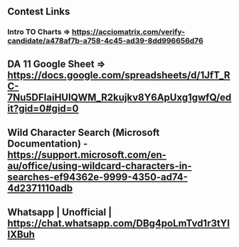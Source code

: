 ## Contest Links
### Intro TO Charts => https://acciomatrix.com/verify-candidate/a478af7b-a758-4c45-ad39-8dd996656d76




## DA 11 Google Sheet => https://docs.google.com/spreadsheets/d/1JfT_RC-7Nu5DFIaiHUIQWM_R2kujkv8Y6ApUxg1gwfQ/edit?gid=0#gid=0
## Wild Character Search (Microsoft Documentation) - https://support.microsoft.com/en-au/office/using-wildcard-characters-in-searches-ef94362e-9999-4350-ad74-4d2371110adb
## Whatsapp | Unofficial | https://chat.whatsapp.com/DBg4poLmTvd1r3tYIIXBuh
